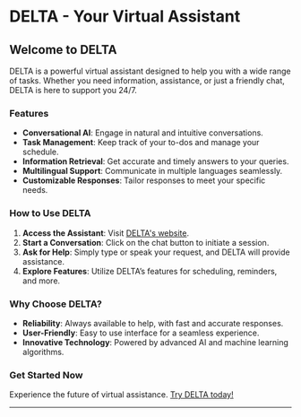 
# DELTA - Your Virtual Assistant


## Welcome to DELTA

DELTA is a powerful virtual assistant designed to help you with a wide range of tasks. Whether you need information, assistance, or just a friendly chat, DELTA is here to support you 24/7.

### Features

- **Conversational AI**: Engage in natural and intuitive conversations.
- **Task Management**: Keep track of your to-dos and manage your schedule.
- **Information Retrieval**: Get accurate and timely answers to your queries.
- **Multilingual Support**: Communicate in multiple languages seamlessly.
- **Customizable Responses**: Tailor responses to meet your specific needs.

### How to Use DELTA

1. **Access the Assistant**: Visit [DELTA's website](https://chat-bot-assistant-beige.vercel.app/).
2. **Start a Conversation**: Click on the chat button to initiate a session.
3. **Ask for Help**: Simply type or speak your request, and DELTA will provide assistance.
4. **Explore Features**: Utilize DELTA’s features for scheduling, reminders, and more.

### Why Choose DELTA?

- **Reliability**: Always available to help, with fast and accurate responses.
- **User-Friendly**: Easy to use interface for a seamless experience.
- **Innovative Technology**: Powered by advanced AI and machine learning algorithms.

### Get Started Now

Experience the future of virtual assistance. [Try DELTA today!](https://chat-bot-assistant-beige.vercel.app/)

---
